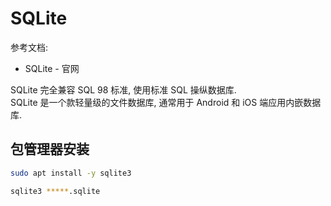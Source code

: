 
<a name="OX8vV"></a>
# SQLite
参考文档:

- SQLite - 官网

SQLite 完全兼容 SQL 98 标准, 使用标准 SQL 操纵数据库.<br />SQLite 是一个款轻量级的文件数据库, 通常用于 Android 和 iOS 端应用内嵌数据库.
<a name="Nv55y"></a>
## 包管理器安装
```bash
sudo apt install -y sqlite3
```
```bash
sqlite3 *****.sqlite
```
